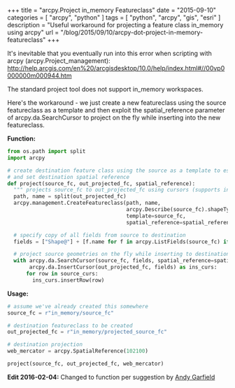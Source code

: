 +++
title = "arcpy.Project in_memory Featureclass"
date = "2015-09-10"
categories = [
  "arcpy",
  "python"
]
tags = [
  "python",
  "arcpy",
  "gis",
  "esri"
]
description = "Useful workaround for projecting a feature class in_memory using arcpy"
url = "/blog/2015/09/10/arcpy-dot-project-in-memory-featureclass"
+++

It's inevitable that you eventually run into this error when scripting with arcpy (arcpy.Project_management):
http://help.arcgis.com/en%20/arcgisdesktop/10.0/help/index.html#//00vp0000000m000944.htm

The standard project tool does not support in_memory workspaces.  

Here's the workaround - we just create a new featureclass using the source featureclass as a template and then exploit the spatial_reference parameter of arcpy.da.SearchCursor to project on the fly while inserting into the new featureclass.

**Function:**  

```python
from os.path import split
import arcpy

# create destination feature class using the source as a template to establish schema
# and set destination spatial reference
def project(source_fc, out_projected_fc, spatial_reference):
  """ projects source_fc to out_projected_fc using cursors (supports in_memory workspace) """
  path, name = split(out_projected_fc)
  arcpy.management.CreateFeatureclass(path, name,
                                      arcpy.Describe(source_fc).shapeType,
                                      template=source_fc,
                                      spatial_reference=spatial_reference)

  # specify copy of all fields from source to destination
  fields = ["Shape@"] + [f.name for f in arcpy.ListFields(source_fc) if not f.required]

  # project source geometries on the fly while inserting to destination featureclass
  with arcpy.da.SearchCursor(source_fc, fields, spatial_reference=spatial_reference) as source_curs, \
       arcpy.da.InsertCursor(out_projected_fc, fields) as ins_curs:
      for row in source_curs:
        ins_curs.insertRow(row)
```

**Usage:**

```python
# assume we've already created this somewhere
source_fc = r"in_memory/source_fc"

# destination featureclass to be created
out_projected_fc = r"in_memory/projected_source_fc"

# destination projection
web_mercator = arcpy.SpatialReference(102100)

project(source_fc, out_projected_fc, web_mercator)
```

**Edit 2016-02-04:** Changed to function per suggestion by [Andy Garfield](https://github.com/andygarfield)
